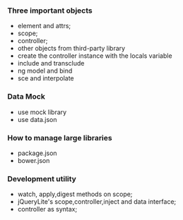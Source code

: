 ### Three important objects

- element and attrs;
- scope;
- controller;
- other objects from third-party library
- create the controller instance with the locals variable
- include and transclude
- ng model and bind
- sce and interpolate


### Data Mock

- use mock library
- use data.json


### How to manage large libraries

- package.json
- bower.json

### Development utility 

- watch, apply,digest methods on scope;
- jQueryLite's scope,controller,inject and data interface;
- controller as syntax;
